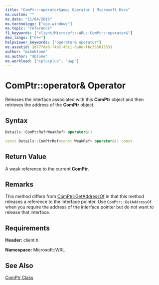 ```yaml
---
title: "ComPtr::operator&amp; Operator | Microsoft Docs"
ms.custom: ""
ms.date: "11/04/2016"
ms.technology: ["cpp-windows"]
ms.topic: "reference"
f1_keywords: ["client/Microsoft::WRL::ComPtr::operator&"]
dev_langs: ["C++"]
helpviewer_keywords: ["operator& operator"]
ms.assetid: 2d77fda6-f4b2-45c1-8a0e-fbc355013531
author: "mikeblome"
ms.author: "mblome"
ms.workload: ["cplusplus", "uwp"]
---
```

# ComPtr::operator&amp; Operator

Releases the interface associated with this **ComPtr** object and then retrieves the address of the **ComPtr** object.

## Syntax

```cpp
Details::ComPtrRef<WeakRef> operator&()

const Details::ComPtrRef<const WeakRef> operator&() const
```

## Return Value

A weak reference to the current **ComPtr**.

## Remarks

This method differs from [ComPtr::GetAddressOf](../windows/comptr-getaddressof-method.md) in that this method releases a reference to the interface pointer. Use `ComPtr::GetAddressOf` when you require the address of the interface pointer but do not want to release that interface.

## Requirements

**Header:** client.h

**Namespace:** Microsoft::WRL

## See Also

[ComPtr Class](../windows/comptr-class.md)